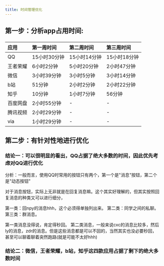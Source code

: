 ```yaml
---
title: 时间管理优化
---
```


## 第一步：分析app占用时间:
### 
| 应用|第一周时间 |第二周时间|第三周时间|
|:--|:--|:--|:--|
|QQ|15小时30分钟|15小时14分钟|15小时18分钟|
|王者荣耀|6小时2分钟|5小时20分钟|2小时47分钟|
|微信|3小时39分钟|3小时5分钟|3小时14分钟|
|b站|51分钟|2小时2分钟|2小时22分钟|
|知乎|10分钟|1小时7分钟|56分钟|
|百度网盘|2小时55分钟|-|-|
|腾讯视频|2小时29分钟|-|-|
|via|1小时29分钟|-|-|
###
## 第二步：有针对性地进行优化
### 结论一：可以很明显的看出，QQ占据了绝大多数的时间，因此优先考虑对QQ进行优化

分析：一般而言，使用QQ时常用的按钮只有两个，第一个是"消息"按钮，第二个是"动态按钮"

对于消息按钮，实际上无非就是在回复消息嘛。这个其实好理解的，但其实按照回复消息的种类又可以进行细分，

第一类：回npy的消息hhh，这个必须得单独列出来。
第二类：同学之间的私聊。
第三类：群消息。

第一类消息没得说，肯定得秒回。
第二类消息，一般来说cxc的消息比较多，然后ly的消息，zdr的消息。但是这些消息都是可以不回的，当然其实也没必要秒回，甚至可以聊着聊着突然跑路(就是可能不太好hhh)
### 结论二：微信，王者荣耀，b站，知乎这四款应用占据了剩下的绝大多数时间
##